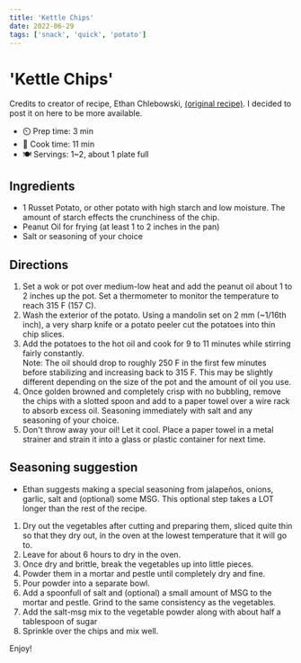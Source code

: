 ```yaml
---
title: 'Kettle Chips'
date: 2022-06-29
tags: ['snack', 'quick', 'potato']
---
```


# 'Kettle Chips'

Credits to creator of recipe, Ethan Chlebowski, [(original recipe)](https://www.ethanchlebowski.com/cooking-techniques-recipes/kettle-cooked-chips).
I decided to post it on here to be more available.

- ⏲️ Prep time: 3 min
- 🍳 Cook time: 11 min
- 🍽️ Servings: 1~2, about 1 plate full

## Ingredients

- 1 Russet Potato, or other potato with high starch and low moisture. The amount of starch effects the crunchiness of the chip.
- Peanut Oil for frying (at least 1 to 2 inches in the pan)
- Salt or seasoning of your choice

## Directions

1. Set a wok or pot over medium-low heat and add the peanut oil about 1 to 2 inches up the pot. Set a thermometer to monitor the temperature to reach 315 F (157 C).
2. Wash the exterior of the potato. Using a mandolin set on 2 mm (~1/16th inch), a very sharp knife or a potato peeler cut the potatoes into thin chip slices.
3. Add the potatoes to the hot oil and cook for 9 to 11 minutes while stirring fairly constantly. <br>
Note: The oil should drop to roughly 250 F in the first few minutes before stabilizing and increasing back to 315 F. This may be slightly different depending on the size of the pot and the amount of oil you use.
4. Once golden browned and completely crisp with no bubbling, remove the chips with a slotted spoon and add to a paper towel over a wire rack to absorb excess oil. Seasoning immediately with salt and any seasoning of your choice.
5. Don't throw away your oil! Let it cool. Place a paper towel in a metal strainer and strain it into a glass or plastic container for next time.

## Seasoning suggestion

- Ethan suggests making a special seasoning from jalapeños, onions, garlic, salt and (optional) some MSG. This optional step takes a LOT longer than the rest of the recipe.
1. Dry out the vegetables after cutting and preparing them, sliced quite thin so that they dry out, in the oven at the lowest temperature that it will go to.
2. Leave for about 6 hours to dry in the oven.
3. Once dry and brittle, break the vegetables up into little pieces.
4. Powder them in a mortar and pestle until completely dry and fine.
5. Pour powder into a separate bowl.
6. Add a spoonfull of salt and (optional) a small amount of MSG to the mortar and pestle. Grind to the same consistency as the vegetables.
7. Add the salt-msg mix to the vegetable powder along with about half a tablespoon of sugar
8. Sprinkle over the chips and mix well.

Enjoy!
